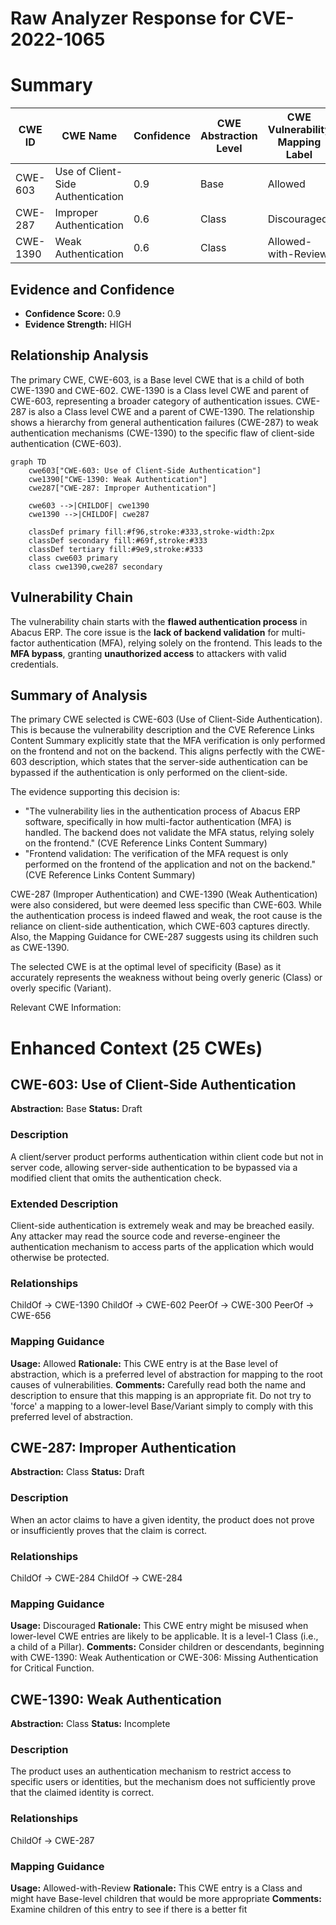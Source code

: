 # Raw Analyzer Response for CVE-2022-1065

# Summary
| CWE ID | CWE Name | Confidence | CWE Abstraction Level | CWE Vulnerability Mapping Label | CWE-Vulnerability Mapping Notes |
|---|---|---|---|---|---|
| CWE-603 | Use of Client-Side Authentication | 0.9 | Base | Allowed | Primary CWE |
| CWE-287 | Improper Authentication | 0.6 | Class | Discouraged | Secondary Candidate |
| CWE-1390 | Weak Authentication | 0.6 | Class | Allowed-with-Review | Secondary Candidate |

## Evidence and Confidence

*   **Confidence Score:** 0.9
*   **Evidence Strength:** HIGH

## Relationship Analysis
The primary CWE, CWE-603, is a Base level CWE that is a child of both CWE-1390 and CWE-602. CWE-1390 is a Class level CWE and parent of CWE-603, representing a broader category of authentication issues. CWE-287 is also a Class level CWE and a parent of CWE-1390. The relationship shows a hierarchy from general authentication failures (CWE-287) to weak authentication mechanisms (CWE-1390) to the specific flaw of client-side authentication (CWE-603).

```mermaid
graph TD
    cwe603["CWE-603: Use of Client-Side Authentication"]
    cwe1390["CWE-1390: Weak Authentication"]
    cwe287["CWE-287: Improper Authentication"]

    cwe603 -->|CHILDOF| cwe1390
    cwe1390 -->|CHILDOF| cwe287

    classDef primary fill:#f96,stroke:#333,stroke-width:2px
    classDef secondary fill:#69f,stroke:#333
    classDef tertiary fill:#9e9,stroke:#333
    class cwe603 primary
    class cwe1390,cwe287 secondary
```

## Vulnerability Chain
The vulnerability chain starts with the **flawed authentication process** in Abacus ERP. The core issue is the **lack of backend validation** for multi-factor authentication (MFA), relying solely on the frontend. This leads to the **MFA bypass**, granting **unauthorized access** to attackers with valid credentials.

## Summary of Analysis
The primary CWE selected is CWE-603 (Use of Client-Side Authentication). This is because the vulnerability description and the CVE Reference Links Content Summary explicitly state that the MFA verification is only performed on the frontend and not on the backend. This aligns perfectly with the CWE-603 description, which states that the server-side authentication can be bypassed if the authentication is only performed on the client-side.

The evidence supporting this decision is:
- "The vulnerability lies in the authentication process of Abacus ERP software, specifically in how multi-factor authentication (MFA) is handled. The backend does not validate the MFA status, relying solely on the frontend." (CVE Reference Links Content Summary)
- "Frontend validation: The verification of the MFA request is only performed on the frontend of the application and not on the backend." (CVE Reference Links Content Summary)

CWE-287 (Improper Authentication) and CWE-1390 (Weak Authentication) were also considered, but were deemed less specific than CWE-603. While the authentication process is indeed flawed and weak, the root cause is the reliance on client-side authentication, which CWE-603 captures directly. Also, the Mapping Guidance for CWE-287 suggests using its children such as CWE-1390.

The selected CWE is at the optimal level of specificity (Base) as it accurately represents the weakness without being overly generic (Class) or overly specific (Variant).

Relevant CWE Information:

# Enhanced Context (25 CWEs)

## CWE-603: Use of Client-Side Authentication
**Abstraction:** Base
**Status:** Draft

### Description
A client/server product performs authentication within client code but not in server code, allowing server-side authentication to be bypassed via a modified client that omits the authentication check.

### Extended Description
Client-side authentication is extremely weak and may be breached easily. Any attacker may read the source code and reverse-engineer the authentication mechanism to access parts of the application which would otherwise be protected.

### Relationships
ChildOf -> CWE-1390
ChildOf -> CWE-602
PeerOf -> CWE-300
PeerOf -> CWE-656

### Mapping Guidance
**Usage:** Allowed
**Rationale:** This CWE entry is at the Base level of abstraction, which is a preferred level of abstraction for mapping to the root causes of vulnerabilities.
**Comments:** Carefully read both the name and description to ensure that this mapping is an appropriate fit. Do not try to 'force' a mapping to a lower-level Base/Variant simply to comply with this preferred level of abstraction.

## CWE-287: Improper Authentication
**Abstraction:** Class
**Status:** Draft

### Description
When an actor claims to have a given identity, the product does not prove or insufficiently proves that the claim is correct.

### Relationships
ChildOf -> CWE-284
ChildOf -> CWE-284

### Mapping Guidance
**Usage:** Discouraged
**Rationale:** This CWE entry might be misused when lower-level CWE entries are likely to be applicable. It is a level-1 Class (i.e., a child of a Pillar).
**Comments:** Consider children or descendants, beginning with CWE-1390: Weak Authentication or CWE-306: Missing Authentication for Critical Function.

## CWE-1390: Weak Authentication
**Abstraction:** Class
**Status:** Incomplete

### Description
The product uses an authentication mechanism to restrict access to specific users or identities, but the mechanism does not sufficiently prove that the claimed identity is correct.

### Relationships
ChildOf -> CWE-287

### Mapping Guidance
**Usage:** Allowed-with-Review
**Rationale:** This CWE entry is a Class and might have Base-level children that would be more appropriate
**Comments:** Examine children of this entry to see if there is a better fit